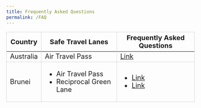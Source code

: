 ```yaml
---
title: Frequently Asked Questions
permalink: /FAQ
---
```


<table>
<thead>
  <tr>
    <th style="font-size:18px; border-top:1px solid #D8D8D8; border-left:1px solid #D8D8D8; border-right:1px solid #D8D8D8;">Country</th>
    <th style="font-size:18px; border-top:1px solid #D8D8D8;  border-right:1px solid #D8D8D8;">Safe Travel Lanes</th>
    <th style="font-size:18px; border-top:1px solid #D8D8D8;  border-right:1px solid #D8D8D8;">Frequently Asked Questions</th>
  </tr>
</thead>
<tbody>
  <tr>
   <td style="font-size:18px; border-bottom:1px solid #D8D8D8; border-right:1px solid #D8D8D8;  border-left:1px solid #D8D8D8;">Australia</td>
   <td style="font-size:18px; border-bottom:1px solid #D8D8D8;  border-right:1px solid #D8D8D8; ">Air Travel Pass </td>
     <td style="font-size:18px; border-bottom:1px solid #D8D8D8;  border-right:1px solid #D8D8D8; "> <a href="/australia/atp/faq"> Link </a> </td>
 </tr>
   <tr>
   <td style="font-size:18px; border-bottom:1px solid #D8D8D8; border-right:1px solid #D8D8D8;  border-left:1px solid #D8D8D8;">Brunei</td>
   <td style="font-size:18px; border-bottom:1px solid #D8D8D8;  border-right:1px solid #D8D8D8; "> 
     <ol style="font-size:18px; list-style-type: disc;">
       <li style="font-size:18px; margin-top:0px; margin-bottom:0px;"> Air Travel Pass </li>
         <li style="font-size:18px; margin-top:0px; margin-bottom:0px;">Reciprocal Green Lane </li>
     </ol>
     </td>
     <td style="font-size:18px; border-bottom:1px solid #D8D8D8;  border-right:1px solid #D8D8D8; ">
       <ol style="font-size:18px; list-style-type: disc;">
       <li style="font-size:18px; margin-top:0px; margin-bottom:0px;">  <a href="/brunei/atp/faq"> Link </a></li>
         <li style="font-size:18px; margin-top:0px; margin-bottom:0px;"><a href="/brunei/rgl/faq"> Link </a> </td></li>
     </ol>
 </tr>
 </tbody>
 </table>




